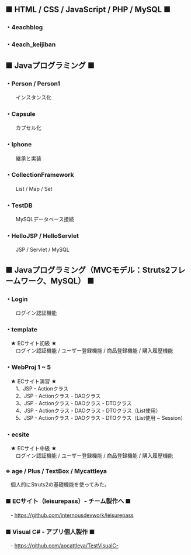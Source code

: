 
## ■ HTML / CSS / JavaScript / PHP / MySQL ■
### ・4eachblog
### ・4each_keijiban

## ■ Javaプログラミング ■

### ・Person / Person1
　　インスタンス化

### ・Capsule
　　カプセル化

### ・Iphone
　　継承と実装

### ・CollectionFramework
　　List / Map / Set

### ・TestDB
　　MySQLデータベース接続

### ・HelloJSP / HelloServlet
　　JSP / Servlet / MySQL

## ■ Javaプログラミング（MVCモデル：Struts2フレームワーク、MySQL） ■

### ・Login
　　ログイン認証機能

### ・template
　★ ECサイト初級 ★  
　　ログイン認証機能 / ユーザー登録機能 / 商品登録機能 / 購入履歴機能

### ・WebProj 1 ~ 5
　★ ECサイト演習 ★  
　　1、JSP - Actionクラス  
　　2、JSP - Actionクラス - DAOクラス  
　　3、JSP - Actionクラス - DAOクラス - DTOクラス  
　　4、JSP - Actionクラス - DAOクラス - DTOクラス（List使用）  
　　5、JSP - Actionクラス - DAOクラス - DTOクラス（List使用 ~ Session）  

### ・ecsite
　★ ECサイト中級 ★  
 　　ログイン認証機能 / ユーザー登録機能 / 商品登録機能 / 購入履歴機能

### ※ age / Plus / TextBox / Mycattleya  
　個人的にStruts2の基礎機能を使ってみた。

### ■ ECサイト（leisurepass）- チーム製作へ ■  
　- https://github.com/internousdevwork/leisurepass

### ■ Visual C# - アプリ個人製作 ■  
　- https://github.com/aocattleya/TestVisualC-
